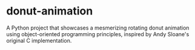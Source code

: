 # donut-animation

A Python project that showcases a mesmerizing rotating donut animation using object-oriented programming principles, inspired by Andy Sloane's original C implementation.

